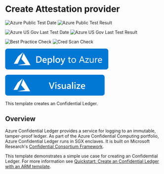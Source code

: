 # Create Attestation provider

![Azure Public Test Date](https://azurequickstartsservice.blob.core.windows.net/badges/quickstarts/microsoft.confidentialledger/confidential-ledger-create/PublicLastTestDate.svg)
![Azure Public Test Result](https://azurequickstartsservice.blob.core.windows.net/badges/quickstarts/microsoft.confidentialledger/confidential-ledger-create/PublicDeployment.svg)

![Azure US Gov Last Test Date](https://azurequickstartsservice.blob.core.windows.net/badges/quickstarts/microsoft.confidentialledger/confidential-ledger-create/FairfaxLastTestDate.svg)
![Azure US Gov Last Test Result](https://azurequickstartsservice.blob.core.windows.net/badges/quickstarts/microsoft.confidentialledger/confidential-ledger-create/FairfaxDeployment.svg)

![Best Practice Check](https://azurequickstartsservice.blob.core.windows.net/badges/quickstarts/microsoft.confidentialledger/confidential-ledger-create/BestPracticeResult.svg)
![Cred Scan Check](https://azurequickstartsservice.blob.core.windows.net/badges/quickstarts/microsoft.confidentialledger/confidential-ledger-create/CredScanResult.svg)

[![Deploy To Azure](https://raw.githubusercontent.com/Azure/azure-quickstart-templates/master/1-CONTRIBUTION-GUIDE/images/deploytoazure.svg?sanitize=true)](https://portal.azure.com/#create/Microsoft.Template/uri/https%3A%2F%2Fraw.githubusercontent.com%2FAzure%2Fazure-quickstart-templates%2Fmaster%2Fquickstarts%2Fmicrosoft.confidentialledger%2Fconfidential-ledger-create%2Fazuredeploy.json)

[![Visualize](https://raw.githubusercontent.com/Azure/azure-quickstart-templates/master/1-CONTRIBUTION-GUIDE/images/visualizebutton.svg?sanitize=true)](http://armviz.io/#/?load=https%3A%2F%2Fraw.githubusercontent.com%2FAzure%2Fazure-quickstart-templates%2Fmaster%2Fquickstarts%2Fmicrosoft.confidentialledger%2Fconfidential-ledger-create%2Fazuredeploy.json)   

This template creates an Confidential Ledger.

## Overview

Azure Confidential Ledger provides a service for logging to an immutable, tamper-proof ledger. As part of the Azure Confidential Computing portfolio, Azure Confidential Ledger runs in SGX enclaves. It is built on Microsoft Research's [Confidential Consortium Framework](https://www.microsoft.com/en-us/research/project/confidential-consortium-framework/).

This template demonstrates a simple use case for creating an Confidemtial Ledger. For more information see [Quickstart: Create an Confidential Ledger with an ARM template](/azure/confidential-ledger/quickstart-template).
